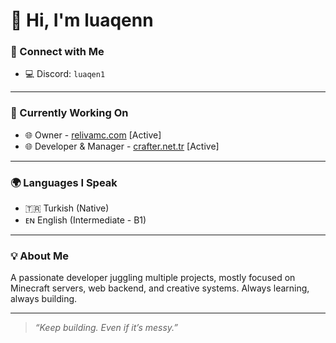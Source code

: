 # 👋 Hi, I'm **luaqenn**

### 💬 Connect with Me  
- 💻 Discord: `luaqen1`
---

### 🚀 Currently Working On  
- 🌐 Owner - [relivamc.com](https://relivamc.com) [Active]
- 🌐 Developer & Manager - [crafter.net.tr](https:/crafter.net.tr) [Active]
---

### 🌍 Languages I Speak  
- 🇹🇷 Turkish (Native)  
- ᴇɴ English (Intermediate - B1)

---

### 💡 About Me  
A passionate developer juggling multiple projects, mostly focused on Minecraft servers, web backend, and creative systems. Always learning, always building.

---

> _“Keep building. Even if it’s messy.”_

